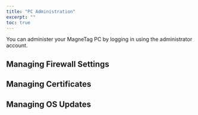 ```yaml
---
title: "PC Administration"
excerpt: ""
toc: true
---
```


You can administer your MagneTag PC by logging in using the administrator account.

## Managing Firewall Settings

## Managing Certificates

## Managing OS Updates
